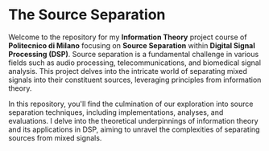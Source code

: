 # The Source Separation

Welcome to the repository for my **Information Theory** project course of **Politecnico di Milano** focusing on **Source Separation** within **Digital Signal Processing (DSP)**. Source separation is a fundamental challenge in various fields such as audio processing, telecommunications, and biomedical signal analysis. This project delves into the intricate world of separating mixed signals into their constituent sources, leveraging principles from information theory.

In this repository, you'll find the culmination of our exploration into source separation techniques, including implementations, analyses, and evaluations. I delve into the theoretical underpinnings of information theory and its applications in DSP, aiming to unravel the complexities of separating sources from mixed signals.
